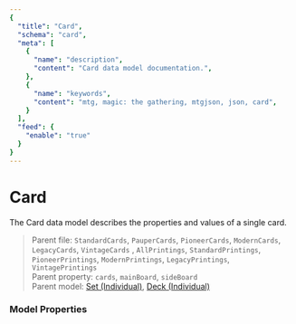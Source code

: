 ```yaml
---
{
  "title": "Card",
  "schema": "card",
  "meta": [
    {
      "name": "description",
      "content": "Card data model documentation.",
    },
    {
      "name": "keywords",
      "content": "mtg, magic: the gathering, mtgjson, json, card",
    }
  ],
  "feed": {
    "enable": "true"
  }
}
---
```


# Card

The Card data model describes the properties and values of a single card.

> Parent file: `StandardCards`, `PauperCards`, `PioneerCards`, `ModernCards`, `LegacyCards`, `VintageCards` , `AllPrintings`, `StandardPrintings`, `PioneerPrintings`, `ModernPrintings`, `LegacyPrintings`, `VintagePrintings`   
> Parent property: `cards`, `mainBoard`, `sideBoard`  
> Parent model: [Set (Individual)](../set-individual/), [Deck (Individual)](../deck-individual/)    

### Model Properties

<Documentation/>
